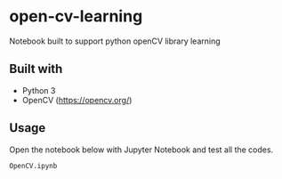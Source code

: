 # open-cv-learning
Notebook built to support python openCV library learning

## Built with

- Python 3
- OpenCV (https://opencv.org/)

## Usage

Open the notebook below with Jupyter Notebook and test all the codes.
```
OpenCV.ipynb
```


